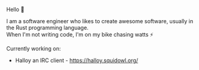 Hello 👋 

I am a software engineer who likes to create awesome software, usually in the Rust programming language.   
When I'm not writing code, I'm on my bike chasing watts ⚡️

Currently working on:
* Halloy an IRC client - https://halloy.squidowl.org/

